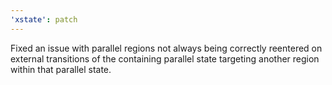 ```yaml
---
'xstate': patch
---
```


Fixed an issue with parallel regions not always being correctly reentered on external transitions of the containing parallel state targeting another region within that parallel state.

